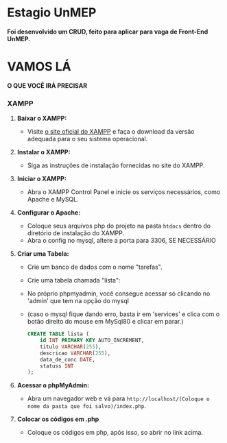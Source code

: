 # Estagio UnMEP

**Foi desenvolvido um CRUD, feito para aplicar para vaga de Front-End UnMEP.**

# VAMOS LÁ

**O QUE VOCÊ IRÁ PRECISAR**

### XAMPP

1. **Baixar o XAMPP:**
   - Visite [o site oficial do XAMPP](https://www.apachefriends.org/index.html) e faça o download da versão adequada para o seu sistema operacional.

2. **Instalar o XAMPP:**
   - Siga as instruções de instalação fornecidas no site do XAMPP.

3. **Iniciar o XAMPP:**
   - Abra o XAMPP Control Panel e inicie os serviços necessários, como Apache e MySQL.

4. **Configurar o Apache:**
   - Coloque seus arquivos php do projeto na pasta `htdocs` dentro do diretório de instalação do XAMPP.
   - Abra o config no mysql, altere a porta para 3306, SE NECESSÁRIO
  
5. **Criar uma Tabela:**
   - Crie um banco de dados com o nome "tarefas".
   - Crie uma tabela chamada "lista":
   - No próprio phpmyadmin, você consegue acessar só clicando no 'admin' que tem na opção do mysql
   - (caso o mysql fique dando erro, basta ir em 'services' e clica com o botão direito do mouse em MySql80 e clicar em parar.)

     ```sql
     CREATE TABLE lista (
         id INT PRIMARY KEY AUTO_INCREMENT,
         titulo VARCHAR(255),
         descricao VARCHAR(255),
         data_de_conc DATE,
         statuss INT
     );
     ```

6. **Acessar o phpMyAdmin:**
   - Abra um navegador web e vá para `http://localhost/(Coloque o nome da pasta que foi salvo)/index.php`.
  
7. **Colocar os códigos em .php**

   - Coloque os códigos em php, após isso, so abrir no link acima.



